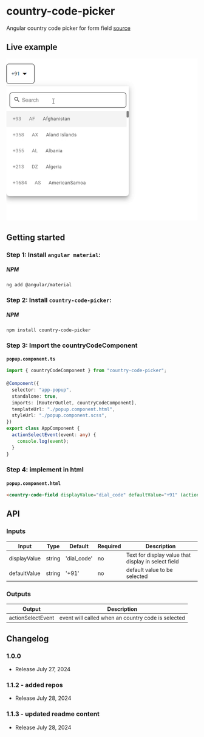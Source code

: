 # country-code-picker

Angular country code picker for form field [source](https://github.com/venkatesh-babu/country-code-picker.git)

## Live example

<img src="src/assets/sample.gif" alt="Live example"> </a>

## Getting started

### Step 1: Install `angular material`:

##### NPM

```shell
ng add @angular/material
```

### Step 2: Install `country-code-picker`:

##### NPM

```shell
npm install country-code-picker
```

### Step 3: Import the countryCodeComponent

**`popup.component.ts`**

```typescript
import { countryCodeComponent } from "country-code-picker";

@Component({
  selector: "app-popup",
  standalone: true,
  imports: [RouterOutlet, countryCodeComponent],
  templateUrl: "./popup.component.html",
  styleUrl: "./popup.component.scss",
})
export class AppComponent {
  actionSelectEvent(event: any) {
    console.log(event);
  }
}
```

### Step 4: implement in html

**`popup.component.html`**

```html
<country-code-field displayValue="dial_code" defaultValue="+91" (actionSelectEvent)="actionSelectEvent($event)"></country-code-field>
```

## API

### Inputs

| Input        | Type   | Default     | Required | Description                                         |
| ------------ | ------ | ----------- | -------- | --------------------------------------------------- |
| displayValue | string | 'dial_code' | no       | Text for display value that display in select field |
| defaultValue | string | '+91'       | no       | default value to be selected                        |

### Outputs

| Output            | Description                                        |
| ----------------- | -------------------------------------------------- |
| actionSelectEvent | event will called when an country code is selected |

## Changelog

### 1.0.0

- Release July 27, 2024

### 1.1.2 - added repos

- Release July 28, 2024

### 1.1.3 - updated readme content

- Release July 28, 2024
